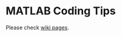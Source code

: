 # MATLAB Coding Tips

Please check [wiki pages](https://github.com/sjhstone/MATLAB_Develop_Tips/wiki).
